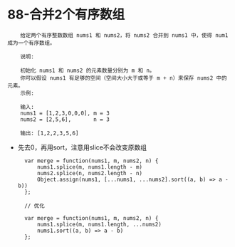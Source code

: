 # 88-合并2个有序数组 #

        给定两个有序整数数组 nums1 和 nums2，将 nums2 合并到 nums1 中，使得 num1 成为一个有序数组。

        说明:

        初始化 nums1 和 nums2 的元素数量分别为 m 和 n。
        你可以假设 nums1 有足够的空间（空间大小大于或等于 m + n）来保存 nums2 中的元素。
        示例:

        输入:
        nums1 = [1,2,3,0,0,0], m = 3
        nums2 = [2,5,6],       n = 3

        输出: [1,2,2,3,5,6]
        
        
        
- 先去0，再用sort，注意用slice不会改变原数组

        var merge = function(nums1, m, nums2, n) {
            nums1.splice(m, nums1.length - m)
            nums2.splice(n, nums2.length - n)
            Object.assign(nums1, [...nums1, ...nums2].sort((a, b) => a - b))
        };
        
        // 优化
        
        var merge = function(nums1, m, nums2, n) {
            nums1.splice(m, nums1.length, ...nums2)
            nums1.sort((a, b) => a - b)
        };
